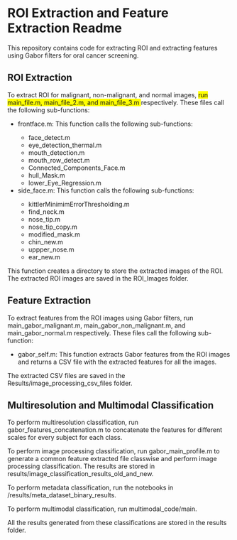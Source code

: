 <h1>ROI Extraction and Feature Extraction Readme</h1>
</head>
<body>
	<p>This repository contains code for extracting ROI and extracting features using Gabor filters for oral cancer screening.</p>
<h2>ROI Extraction</h2>
<p>To extract ROI for malignant, non-malignant, and normal images, <span style="background-color:yellow">run main_file.m, main_file_2.m, and main_file_3.m </span> respectively. These files call the following sub-functions:</p>
<ul>
	<li>frontface.m: This function calls the following sub-functions:</li>
	<ul>
		<li>face_detect.m</li>
		<li>eye_detection_thermal.m</li>
		<li>mouth_detection.m</li>
		<li>mouth_row_detect.m</li>
		<li>Connected_Components_Face.m</li>
		<li>hull_Mask.m</li>
		<li>lower_Eye_Regression.m</li>
	</ul>
	<li>side_face.m: This function calls the following sub-functions:</li>
	<ul>
		<li>kittlerMinimimErrorThresholding.m</li>
		<li>find_neck.m</li>
		<li>nose_tip.m</li>
		<li>nose_tip_copy.m</li>
		<li>modified_mask.m</li>
		<li>chin_new.m</li>
		<li>uppper_nose.m</li>
		<li>ear_new.m</li>
	</ul>
</ul>
<p>This function creates a directory to store the extracted images of the ROI. The extracted ROI images are saved in the ROI_Images folder.</p>

<h2>Feature Extraction</h2>
<p>To extract features from the ROI images using Gabor filters, run main_gabor_malignant.m, main_gabor_non_malignant.m, and main_gabor_normal.m respectively. These files call the following sub-function:</p>
<ul>
	<li>gabor_self.m: This function extracts Gabor features from the ROI images and returns a CSV file with the extracted features for all the images.</li>
</ul>
<p>The extracted CSV files are saved in the Results/image_processing_csv_files folder.</p>

<h2>Multiresolution and Multimodal Classification</h2>
<p>To perform multiresolution classification, run gabor_features_concatenation.m to concatenate the features for different scales for every subject for each class.</p>

<p>To perform image processing classification, run gabor_main_profile.m to generate a common feature extracted file classwise and perform image processing classification. The results are stored in results/image_classification_results_old_and_new.</p>

<p>To perform metadata classification, run the notebooks in /results/meta_dataset_binary_results.</p>

<p>To perform multimodal classification, run multimodal_code/main.</p>

<p>All the results generated from these classifications are stored in the results folder.</p>
